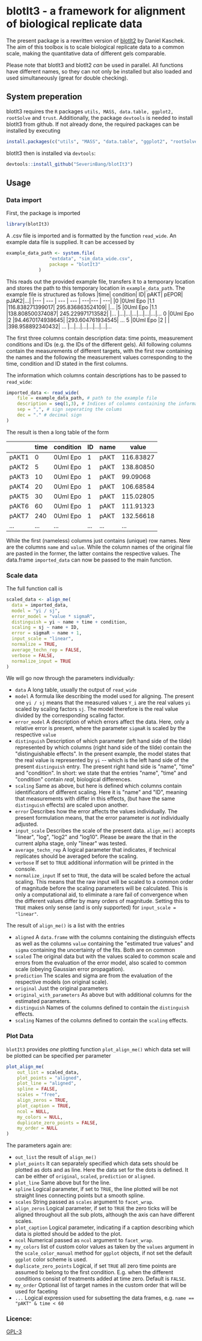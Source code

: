 # blotIt3 - a framework for alignment of biological replicate data

The present package is a rewritten version of [blotIt2](https://github.com/dkaschek/blotIt2) by Daniel Kaschek. The aim of this toolbox is to scale biological replicate data to a common scale, making the quantitative data of different gels comparable.

Please note that blotIt3 and blotIt2 *can* be used in parallel. All functions have different names, so they can not only be installed but also loaded and used simultaneously (great for double checking).

## System preperation

blotIt3 requires the `R` packages `utils, MASS, data.table, ggplot2, rootSolve` and `trust`. Additionally, the package `devtools` is needed to install blotIt3 from github. If not already done, the required packages can be installed by executing

```r
install.packages(c("utils", "MASS", "data.table", "ggplot2", "rootSolve", "trust", "devtools"))
```
blotIt3 then is installed via `devtools`:
```r
devtools::install_github("SeverinBang/blotIt3")
```
## Usage

### Data import
First, the package is imported
```r
library(blotIt3)
```
A .csv file is imported and is formatted by the function `read_wide`. An example data file is supplied. It can be accessed by 
```r
example_data_path <- system.file(
                "extdata", "sim_data_wide.csv",
                package = "blotIt3"
            )
```
This reads out the provided example file, transfers it to a temporary location and stores the path to this temporary location in `example_data_path`.
The example file is structured as follows
|time|	condition|	ID|	pAKT|	pEPOR|	pJAK2|...|
|--- | --- | --- | --- | ---|--- | ---|
|0	|0Uml Epo	|1.1	|116.838271399017|	295.836863524109| |...
|5	|0Uml Epo	|1.1	|138.808500374087|	245.229971713582| |...
|...|...|...|...|...|...|...
0	|0Uml Epo	|2	|94.4670174938645|		|293.604761934545|	...
5	|0Uml Epo	|2	|	|	|398.958892340432|	...
|...|...|...|...|...|...|...

The first three columns contain description data: time points, measurement conditions and IDs (e.g. the IDs of the different gels). All following columns contain the measurements of different targets, with the first row containing the names and the following the measurement values corresponding to the time, condition and ID stated in the first columns.

The information which columns contain descriptions has to be passed to `read_wide`:
```r
imported_data <- read_wide(
    file = example_data_path, # path to the example file
    description = seq(1,3), # Indices of columns containing the information
    sep = ",", # sign seperating the colums
    dec = "." # decimal sign
)
```
The result is then a long table of the form

|    |time| condition| ID|  name |    value|
|--- | --- | --- | --- | ---|--- |
pAKT1|       0|  0Uml Epo|  1|  pAKT| 116.83827
pAKT2|       5|  0Uml Epo|  1|  pAKT| 138.80850
pAKT3|      10|  0Uml Epo|  1|  pAKT|  99.09068
pAKT4|      20|  0Uml Epo|  1|  pAKT| 106.68584
pAKT5|      30|  0Uml Epo|  1|  pAKT| 115.02805
pAKT6|      60|  0Uml Epo|  1|  pAKT| 111.91323
pAKT7|     240|  0Uml Epo|  1|  pAKT| 132.56618
|...|...| ...| ...|...|...|

While the first (nameless) columns just contains (unique) row names. New are the columns `name` and `value`. While the column names of the original file are pasted in the former, the latter contains the respective values.
The data.frame `imported_data` can now be passed to the main function.
### Scale data
The full function call is
```r
scaled_data <- align_me(
  data = imported_data,
  model = "yi / sj",
  error_model = "value * sigmaR",
  distinguish = yi ~ name + time + condition,
  scaling = sj ~ name + ID,
  error = sigmaR ~ name + 1,
  input_scale = "linear",
  normalize = TRUE,
  average_techn_rep = FALSE,
  verbose = FALSE,
  normalize_input = TRUE
)
```
We will go now through the parameters individually:
- `data` A long table, usually the output of `read_wide`
- `model` A formula like describing the model used for aligning. The present one `yi / sj` means that the measured values `Y_i` are the real values `yi` scaled by scaling factors `sj`. The model therefore is the real value divided by the corresponding scaling factor.
- `error_model` A description of which errors affect the data. Here, only a relative error is present, where the parameter `sigmaR` is scaled by the respective `value`
- `distinguish` Description of which parameter (left hand side of the tilde) represented by which columns (right hand side of the tilde) contain the "distinguishable effects". In the present example, the model states that the real value is represented by `yi` -- which is the left hand side of the present `distinguish` entry. The present right hand side is "name", "time" and "condition".
In short: we state that the entries "name", "time" and "condition" contain _real_, biological differences.
- `scaling` Same as above, but here is defined which columns contain identificators of different scaling. Here it is "name" and "ID", meaning that measurements with differ in this effects, (but have the same `distinguish` effects) are scaled upon another.
- `error` Describes how the error affects the values individually. The present formulation means, that the error parameter is _not_ individually adjusted.
- `input_scale` Describes the scale of the present data. `align_me()` accepts "linear", "log", "log2" and "log10". Please be aware the that in the current alpha stage, only "linear" was tested.
- `average_techn_rep` A logical parameter that indicates, if technical replicates should be averaged before the scaling.
- `verbose` If set to `TRUE` additional information will be printed in the console.
- `normalize_input` If set to `TRUE`, the data will be scaled before the actual scaling. This means that the raw input will be scaled to a common order of magnitude before the scaling parameters will be calculated. This is only a computational aid, to eliminate a rare fail of convergence when the different values differ by many orders of magnitude. Setting this to `TRUE` makes only sense (and is only supported) for `input_scale = "linear"`.

The result of `align_me()` is a list with the entries
- `aligned` A `data.frame` with the columns containing the distinguish effects as well as the columns `value` containing the "estimated true values" and `sigma` containing the uncertainty of the fits. Both are on common 
- `scaled` The original data but with the values scaled to common scale and errors from the evaluation of the error model, also scaled to common scale (obeying Gaussian error propagation).
- `prediction` The scales and sigma are from the evaluation of the respective models (on original scale).
- `original` Just the original parameters
- `original_with_parameters` As above but with additional columns for the estimated parameters. 
- `distinguish` Names of the columns defined to contain the `distinguish` effects.
- `scaling` Names of the columns defined to contain the `scaling` effects.

### Plot Data
`blotIt3` provides _one_ plotting function `plot_align_me()` which data set will be plotted can be specified per parameter
```r
plot_align_me(
    out_list = scaled_data,
    plot_points = "aligned",
    plot_line = "aligned",
    spline = FALSE,
    scales = "free",
    align_zeros = TRUE,
    plot_caption = TRUE,
    ncol = NULL,
    my_colors = NULL,
    duplicate_zero_points = FALSE,
    my_order = NULL
)
```
The parameters again are:
- `out_list` the result of `align_me()`
- `plot_points` It can separately specified which data sets should be plotted as dots and as line. Here the data set for the dots is defined. It can be either of `original`, `scaled`, `prediction` or `aligned`.
- `plot_line` Same above but for the line.
- `spline` Logical parameter, if set to `TRUE`, the line plotted will be not straight lines connecting points but a smooth spline.
- `scales` String passed as `scales` argument to `facet_wrap`.
- `align_zeros` Logical parameter, if set to `TRUE` the zero ticks will be aligned throughout all the sub plots, although the axis can have different scales.
- `plot_caption` Logical parameter, indicating if a caption describing which data is plotted should be added to the plot.
- `ncol` Numerical passed as `ncol` argument to `facet_wrap`.
- `my_colors` list of custom color values as taken by the `values` argument in the `scale_color_manual` method for `ggplot` objects, if not set the default `ggplot` color scheme is used.
- `duplicate_zero_points` Logical, if set `TRUE` all zero time points are assumed to belong to the first condition. E.g. when the different conditions consist of treatments added at time zero. Default is `FALSE`.
- `my_order` Optional list of target names in the custom order that will be used for faceting
- `...` Logical expression used for subsetting the data frames, e.g. `name == "pAKT" & time < 60`


### Licence:
[GPL-3](https://www.gnu.org/licenses/gpl-3.0.en.html)
